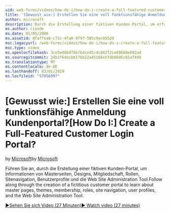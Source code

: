 ```yaml
---
uid: web-forms/videos/how-do-i/how-do-i-create-a-full-featured-customer-login-portal
title: '[Gewusst wie:] Erstellen Sie eine voll funktionsfähige Anmeldung Kundenportal? | Microsoft-Dokumentation'
author: microsoft
description: Durch die Erstellung einer fiktiven Kunden-Portal, um erfahren Sie mehr über Masterseiten, Designs, Mitgliedschaft, Rollen, Sitenavigation, Benutzerprofile, nachvollziehen und...
ms.author: riande
ms.date: 01/05/2006
ms.assetid: dfaffea8-c71c-4fa0-9f97-585c9ac95529
msc.legacyurl: /web-forms/videos/how-do-i/how-do-i-create-a-full-featured-customer-login-portal
msc.type: video
ms.openlocfilehash: 3ce5ed8b978b7bdce45cdc082f2ce89660e082ad
ms.sourcegitcommit: 24b1f6decbb17bb22a45166e5fdb0845c65af498
ms.translationtype: MT
ms.contentlocale: de-DE
ms.lasthandoff: 03/01/2019
ms.locfileid: "57056997"
---
```

<a name="how-do-i-create-a-full-featured-customer-login-portal"></a><span data-ttu-id="5be72-104">[Gewusst wie:] Erstellen Sie eine voll funktionsfähige Anmeldung Kundenportal?</span><span class="sxs-lookup"><span data-stu-id="5be72-104">[How Do I:] Create a Full-Featured Customer Login Portal?</span></span>
====================
<span data-ttu-id="5be72-105">by [Microsoft](https://github.com/microsoft)</span><span class="sxs-lookup"><span data-stu-id="5be72-105">by [Microsoft](https://github.com/microsoft)</span></span>

<span data-ttu-id="5be72-106">Führen Sie an, durch die Erstellung einer fiktiven Kunden-Portal, um Informationen von Masterseiten, Designs, Mitgliedschaft, Rollen, Sitenavigation, Benutzerprofile und die Web Site Administration Tool.</span><span class="sxs-lookup"><span data-stu-id="5be72-106">Follow along through the creation of a fictitious customer portal to learn about master pages, themes, membership, roles, site navigation, user profiles, and the Web Site Administration Tool.</span></span>

[<span data-ttu-id="5be72-107">&#9654;Sehen Sie sich Video (27 Minuten)</span><span class="sxs-lookup"><span data-stu-id="5be72-107">&#9654; Watch video (27 minutes)</span></span>](https://channel9.msdn.com/Blogs/ASP-NET-Site-Videos/how-do-i-create-a-full-featured-customer-login-portal)
